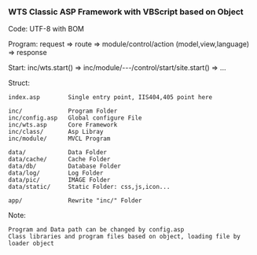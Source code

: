 ### WTS Classic ASP Framework with VBScript based on Object ###

Code: UTF-8 with BOM

Program: request => route => module/control/action (model,view,language) => response

Start: inc/wts.start() => inc/module/---/control/start/site.start() => ...

Struct:

    index.asp        Single entry point, IIS404,405 point here

    inc/             Program Folder
    inc/config.asp   Global configure File
    inc/wts.asp      Core Framework 
    inc/class/       Asp Libray
    inc/module/      MVCL Program

    data/            Data Folder
    data/cache/      Cache Folder
    data/db/         Database Folder
    data/log/        Log Folder
    data/pic/        IMAGE Folder
    data/static/     Static Folder: css,js,icon...

    app/             Rewrite "inc/" Folder

Note:

    Program and Data path can be changed by config.asp
    Class libraries and program files based on object, loading file by loader object